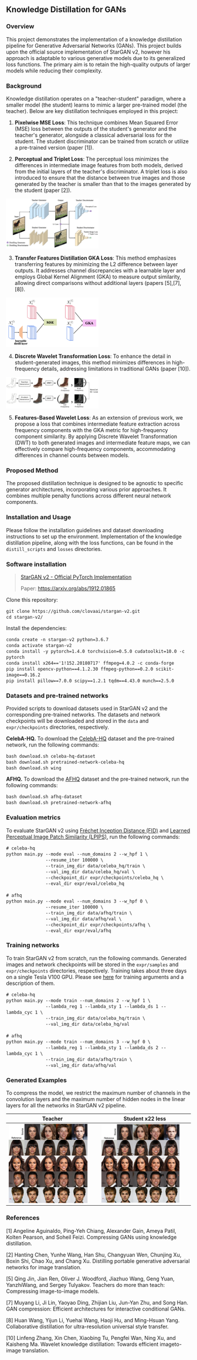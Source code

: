 ## Knowledge Distillation for GANs

### Overview

This project demonstrates the implementation of a knowledge distillation pipeline for Generative Adversarial Networks (GANs). This project builds upon the official source implementation of StarGAN v2, however his approach is adaptable to various generative models due to its generalized loss functions. The primary aim is to retain the high-quality outputs of larger models while reducing their complexity.

### Background
Knowledge distillation operates on a "teacher-student" paradigm, where a smaller model (the student) learns to mimic a larger pre-trained model (the teacher). Below are key distillation techniques employed in this project:

1. **Pixelwise MSE Loss**: This technique combines Mean Squared Error (MSE) loss between the outputs of the student's generator and the teacher's generator, alongside a classical adversarial loss for the student. The student discriminator can be trained from scratch or utilize a pre-trained version (paper [1]).

2. **Perceptual and Triplet Loss**: The perceptual loss minimizes the differences in intermediate image features from both models, derived from the initial layers of the teacher's discriminator. A triplet loss is also introduced to ensure that the distance between true images and those generated by the teacher is smaller than that to the images generated by the student (paper [2]).
<img src="images/distill_scheme.png" width=50%>

3. **Transfer Features Distillation GKA Loss**: This method emphasizes transferring features by minimizing the L2 difference between layer outputs. It addresses channel discrepancies with a learnable layer and employs Global Kernel Alignment (GKA) to measure output similarity, allowing direct comparisons without additional layers (papers [5],[7],[8]). 
<img src="images/gka_loss.png" width=50%>

4. **Discrete Wavelet Transformation Loss**: To enhance the detail in student-generated images, this method minimizes differences in high-frequency details, addressing limitations in traditional GANs (paper [10]).
<img src="images/wkd_distill_scheme.png" width=50%>

5. **Features-Based Wavelet Loss**: As an extension of previous work, we propose a loss that combines intermediate feature extraction across frequency components with the GKA metric for high-frequency component similarity. By applying Discrete Wavelet Transformation (DWT) to both generated images and intermediate feature maps, we can effectively compare high-frequency components, accommodating differences in channel counts between models.

### Proposed Method

The proposed distillation technique is designed to be agnostic to specific generator architectures, incorporating various prior approaches. It combines multiple penalty functions across different neural network components.


### Installation and Usage

Please follow the installation guidelines and dataset downloading instructions to set up the environment. Implementation of the knowledge distillation pipeline, along with the loss functions, can be found in the `distill_scripts` and `losses` directories.

### Software installation

> [StarGAN v2 - Official PyTorch Implementation](https://github.com/clovaai/stargan-v2)
> 
> Paper: https://arxiv.org/abs/1912.01865<br>

Clone this repository:

```
git clone https://github.com/clovaai/stargan-v2.git
cd stargan-v2/
```

Install the dependencies:
```
conda create -n stargan-v2 python=3.6.7
conda activate stargan-v2
conda install -y pytorch=1.4.0 torchvision=0.5.0 cudatoolkit=10.0 -c pytorch
conda install x264=='1!152.20180717' ffmpeg=4.0.2 -c conda-forge
pip install opencv-python==4.1.2.30 ffmpeg-python==0.2.0 scikit-image==0.16.2
pip install pillow==7.0.0 scipy==1.2.1 tqdm==4.43.0 munch==2.5.0
```

### Datasets and pre-trained networks
Provided scripts to download datasets used in StarGAN v2 and the corresponding pre-trained networks. The datasets and network checkpoints will be downloaded and stored in the `data` and `expr/checkpoints` directories, respectively.

<b>CelebA-HQ.</b> To download the [CelebA-HQ](https://drive.google.com/drive/folders/0B4qLcYyJmiz0TXY1NG02bzZVRGs) dataset and the pre-trained network, run the following commands:
```
bash download.sh celeba-hq-dataset
bash download.sh pretrained-network-celeba-hq
bash download.sh wing
```
<b>AFHQ.</b> To download the [AFHQ](https://github.com/clovaai/stargan-v2/blob/master/README.md#animal-faces-hq-dataset-afhq) dataset and the pre-trained network, run the following commands:
```
bash download.sh afhq-dataset
bash download.sh pretrained-network-afhq
```

### Evaluation metrics
To evaluate StarGAN v2 using [Fr&eacute;chet Inception Distance (FID)](https://arxiv.org/abs/1706.08500) and [Learned Perceptual Image Patch Similarity (LPIPS)](https://arxiv.org/abs/1801.03924), run the following commands:

```
# celeba-hq
python main.py --mode eval --num_domains 2 --w_hpf 1 \
               --resume_iter 100000 \
               --train_img_dir data/celeba_hq/train \
               --val_img_dir data/celeba_hq/val \
               --checkpoint_dir expr/checkpoints/celeba_hq \
               --eval_dir expr/eval/celeba_hq

# afhq
python main.py --mode eval --num_domains 3 --w_hpf 0 \
               --resume_iter 100000 \
               --train_img_dir data/afhq/train \
               --val_img_dir data/afhq/val \
               --checkpoint_dir expr/checkpoints/afhq \
               --eval_dir expr/eval/afhq
```

### Training networks
To train StarGAN v2 from scratch, run the following commands. Generated images and network checkpoints will be stored in the `expr/samples` and `expr/checkpoints` directories, respectively. Training takes about three days on a single Tesla V100 GPU. Please see [here](https://github.com/clovaai/stargan-v2/blob/master/main.py#L86-L179) for training arguments and a description of them. 

```
# celeba-hq
python main.py --mode train --num_domains 2 --w_hpf 1 \
               --lambda_reg 1 --lambda_sty 1 --lambda_ds 1 --lambda_cyc 1 \
               --train_img_dir data/celeba_hq/train \
               --val_img_dir data/celeba_hq/val

# afhq
python main.py --mode train --num_domains 3 --w_hpf 0 \
               --lambda_reg 1 --lambda_sty 1 --lambda_ds 2 --lambda_cyc 1 \
               --train_img_dir data/afhq/train \
               --val_img_dir data/afhq/val
```

### Generated Examples
To compress the model, we restrict the maximum number of channels in the convolution layers and the maximum number of hidden nodes in the linear layers for all the networks in StarGAN v2 pipeline.

| Teacher                                                              | Student x22 less                                                                 | 
|----------------------------------------------------------------------|----------------------------------------------------------------------------------|
| <img src="images/celeba_hq_512_new.drawio_compressed.jpg" width=90%> | <img src="images/tiny_celeba_hq_128_my_distill.drawio_compressed.jpg" width=90%> |  

### References

[1] Angeline Aguinaldo, Ping-Yeh Chiang, Alexander Gain, Ameya Patil,
Kolten Pearson, and Soheil Feizi. Compressing GANs using knowledge
distillation.

[2] Hanting Chen, Yunhe Wang, Han Shu, Changyuan Wen, Chunjing Xu,
Boxin Shi, Chao Xu, and Chang Xu. Distilling portable generative
adversarial networks for image translation.

[5] Qing Jin, Jian Ren, Oliver J. Woodford, Jiazhuo Wang, Geng Yuan,
YanzhiWang, and Sergey Tulyakov. Teachers do more than teach: Compressing
image-to-image models.

[7] Muyang Li, Ji Lin, Yaoyao Ding, Zhijian Liu, Jun-Yan Zhu, and Song
Han. GAN compression: Efficient architectures for interactive conditional
GANs.

[8] Huan Wang, Yijun Li, Yuehai Wang, Haoji Hu, and Ming-Hsuan Yang.
Collaborative distillation for ultra-resolution universal style transfer.

[10] Linfeng Zhang, Xin Chen, Xiaobing Tu, Pengfei Wan, Ning Xu, and
Kaisheng Ma. Wavelet knowledge distillation: Towards efficient imageto-
image translation.
